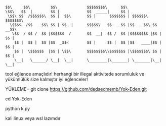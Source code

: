 
    $$\     $$\         $$\             $$$$$$$$\      $$\                     
    \$$\   $$  |        $$ |            $$  _____|     $$ |                    
     \$$\ $$  /$$$$$$\  $$ |  $$\       $$ |      $$$$$$$ | $$$$$$\  $$$$$$$\  
      \$$$$  /$$  __$$\ $$ | $$  |      $$$$$\   $$  __$$ |$$  __$$\ $$  __$$\ 
       \$$  / $$ /  $$ |$$$$$$  /       $$  __|  $$ /  $$ |$$$$$$$$ |$$ |  $$ |
        $$ |  $$ |  $$ |$$  _$$<        $$ |     $$ |  $$ |$$   ____|$$ |  $$ |
        $$ |  \$$$$$$  |$$ | \$$\       $$$$$$$$\\$$$$$$$ |\$$$$$$$\ $$ |  $$ |
        \__|   \______/ \__|  \__|      \________|\_______| \_______|\__|  \__|  


tool eğlence amaçlıdır! herhangi bir illegal aktivitede sorumluluk ve yükümlülük size kalmıştır iyi eğlenceler!

YÜKLEME=
git clone https://github.com/dedsecmemb/Yok-Eden.git

cd Yok-Eden                  


python k.py



kali linux veya wsl lazımdır
